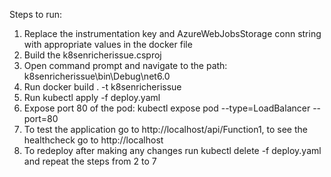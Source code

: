 Steps to run:
1. Replace the instrumentation key and AzureWebJobsStorage conn string with appropriate values in the docker file
2. Build the k8senricherissue.csproj
3. Open command prompt and navigate to the path: k8senricherissue\bin\Debug\net6.0
4. Run docker build . -t k8senricherissue
5. Run kubectl apply -f deploy.yaml
6. Expose port 80 of the pod: kubectl expose pod <PodName> --type=LoadBalancer --port=80
7. To test the application go to http://localhost/api/Function1, to see the healthcheck go to http://localhost
8. To redeploy after making any changes run kubectl delete -f deploy.yaml and repeat the steps from 2 to 7
